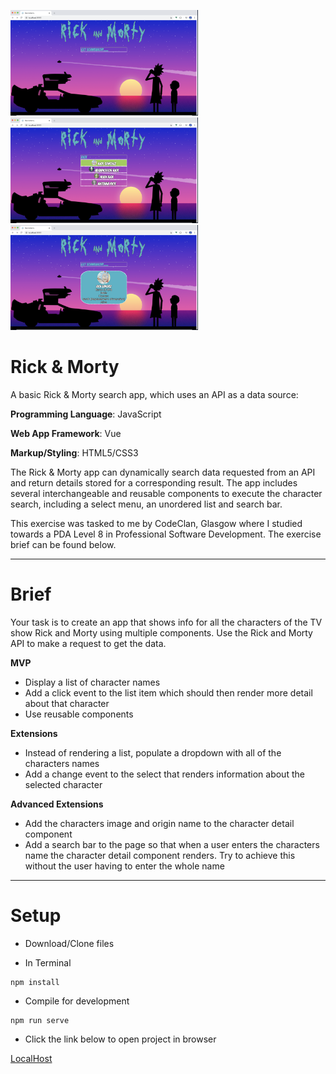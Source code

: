 <img src="https://github.com/CrugBarat/my_files/blob/master/rick1.png" width="300"> <img src="https://github.com/CrugBarat/my_files/blob/master/rick2.png" width="300"> <img src="https://github.com/CrugBarat/my_files/blob/master/rick3.png" width="300">


# Rick & Morty

A basic Rick & Morty search app, which uses an API as a data source:

**Programming Language**: JavaScript

**Web App Framework**: Vue

**Markup/Styling**: HTML5/CSS3

The Rick & Morty app can dynamically search data requested from an API and return details stored for a corresponding result. The app includes several interchangeable and reusable components to execute the character search, including a select menu, an unordered list and search bar.

This exercise was tasked to me by CodeClan, Glasgow where I studied towards a PDA Level 8 in Professional Software Development. The exercise brief can be found below.

---

# Brief

Your task is to create an app that shows info for all the characters of the TV show Rick and Morty using multiple components. Use the Rick and Morty API to make a request to get the data.

**MVP**

- Display a list of character names
- Add a click event to the list item which should then render more detail about that character
- Use reusable components

**Extensions**

- Instead of rendering a list, populate a dropdown with all of the characters names
- Add a change event to the select that renders information about the selected character

**Advanced Extensions**

- Add the characters image and origin name to the character detail component
- Add a search bar to the page so that when a user enters the characters name the character detail component renders. Try to achieve this without the user having to enter the whole name

---

# Setup

- Download/Clone files

- In Terminal

```
npm install
```

- Compile for development

```
npm run serve
```

- Click the link below to open project in browser

[LocalHost](http://localhost:8080/)
